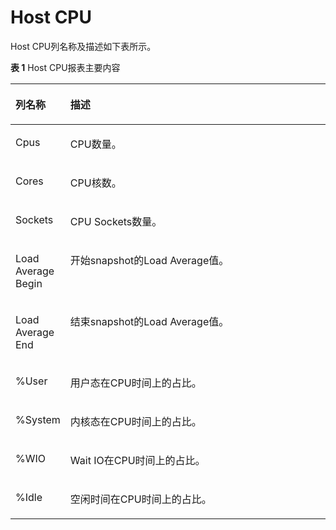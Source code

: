 # Host CPU

Host CPU列名称及描述如下表所示。

**表 1**  Host CPU报表主要内容

<a name="table42308587231"></a>
<table><thead align="left"><tr id="row1023195813234"><th class="cellrowborder" valign="top" width="17.169999999999998%" id="mcps1.2.3.1.1"><p id="p57125243915"><a name="p57125243915"></a><a name="p57125243915"></a>列名称</p>
</th>
<th class="cellrowborder" valign="top" width="82.83%" id="mcps1.2.3.1.2"><p id="p1923155815232"><a name="p1923155815232"></a><a name="p1923155815232"></a>描述</p>
</th>
</tr>
</thead>
<tbody><tr id="row623125811239"><td class="cellrowborder" valign="top" width="17.169999999999998%" headers="mcps1.2.3.1.1 "><p id="p1411821233517"><a name="p1411821233517"></a><a name="p1411821233517"></a>Cpus</p>
</td>
<td class="cellrowborder" valign="top" width="82.83%" headers="mcps1.2.3.1.2 "><p id="p411817129357"><a name="p411817129357"></a><a name="p411817129357"></a>CPU数量。</p>
</td>
</tr>
<tr id="row123110587238"><td class="cellrowborder" valign="top" width="17.169999999999998%" headers="mcps1.2.3.1.1 "><p id="p011812128356"><a name="p011812128356"></a><a name="p011812128356"></a>Cores</p>
</td>
<td class="cellrowborder" valign="top" width="82.83%" headers="mcps1.2.3.1.2 "><p id="p1811816122359"><a name="p1811816122359"></a><a name="p1811816122359"></a>CPU核数。</p>
</td>
</tr>
<tr id="row1323111589238"><td class="cellrowborder" valign="top" width="17.169999999999998%" headers="mcps1.2.3.1.1 "><p id="p1811811122357"><a name="p1811811122357"></a><a name="p1811811122357"></a>Sockets</p>
</td>
<td class="cellrowborder" valign="top" width="82.83%" headers="mcps1.2.3.1.2 "><p id="p171183121359"><a name="p171183121359"></a><a name="p171183121359"></a>CPU Sockets数量。</p>
</td>
</tr>
<tr id="row20231155818239"><td class="cellrowborder" valign="top" width="17.169999999999998%" headers="mcps1.2.3.1.1 "><p id="p71181612153517"><a name="p71181612153517"></a><a name="p71181612153517"></a>Load Average Begin</p>
</td>
<td class="cellrowborder" valign="top" width="82.83%" headers="mcps1.2.3.1.2 "><p id="p11118161243513"><a name="p11118161243513"></a><a name="p11118161243513"></a>开始snapshot的Load Average值。</p>
</td>
</tr>
<tr id="row1523145815238"><td class="cellrowborder" valign="top" width="17.169999999999998%" headers="mcps1.2.3.1.1 "><p id="p4118141220359"><a name="p4118141220359"></a><a name="p4118141220359"></a>Load Average End</p>
</td>
<td class="cellrowborder" valign="top" width="82.83%" headers="mcps1.2.3.1.2 "><p id="p1611871219357"><a name="p1611871219357"></a><a name="p1611871219357"></a>结束snapshot的Load Average值。</p>
</td>
</tr>
<tr id="row4231125862312"><td class="cellrowborder" valign="top" width="17.169999999999998%" headers="mcps1.2.3.1.1 "><p id="p81181912143510"><a name="p81181912143510"></a><a name="p81181912143510"></a>%User</p>
</td>
<td class="cellrowborder" valign="top" width="82.83%" headers="mcps1.2.3.1.2 "><p id="p311891215352"><a name="p311891215352"></a><a name="p311891215352"></a>用户态在CPU时间上的占比。</p>
</td>
</tr>
<tr id="row19231558172318"><td class="cellrowborder" valign="top" width="17.169999999999998%" headers="mcps1.2.3.1.1 "><p id="p1111841218359"><a name="p1111841218359"></a><a name="p1111841218359"></a>%System</p>
</td>
<td class="cellrowborder" valign="top" width="82.83%" headers="mcps1.2.3.1.2 "><p id="p7118141211357"><a name="p7118141211357"></a><a name="p7118141211357"></a>内核态在CPU时间上的占比。</p>
</td>
</tr>
<tr id="row1425411209253"><td class="cellrowborder" valign="top" width="17.169999999999998%" headers="mcps1.2.3.1.1 "><p id="p14118101218353"><a name="p14118101218353"></a><a name="p14118101218353"></a>%WIO</p>
</td>
<td class="cellrowborder" valign="top" width="82.83%" headers="mcps1.2.3.1.2 "><p id="p611810127353"><a name="p611810127353"></a><a name="p611810127353"></a>Wait IO在CPU时间上的占比。</p>
</td>
</tr>
<tr id="row1483523102517"><td class="cellrowborder" valign="top" width="17.169999999999998%" headers="mcps1.2.3.1.1 "><p id="p211851217356"><a name="p211851217356"></a><a name="p211851217356"></a>%Idle</p>
</td>
<td class="cellrowborder" valign="top" width="82.83%" headers="mcps1.2.3.1.2 "><p id="p131181512203517"><a name="p131181512203517"></a><a name="p131181512203517"></a>空闲时间在CPU时间上的占比。</p>
</td>
</tr>
</tbody>
</table>

